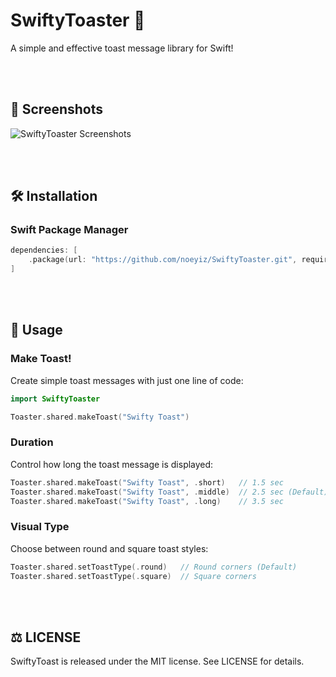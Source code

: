# SwiftyToaster 🍞
A simple and effective toast message library for Swift!

<br><br>

## 📸 Screenshots
![SwiftyToaster Screenshots](https://github.com/noeyiz/SwiftyToast/assets/116897060/21451918-6821-46dc-96d0-5e12509035d0)

<br><br>

## 🛠️ Installation
### Swift Package Manager
```swift
dependencies: [
    .package(url: "https://github.com/noeyiz/SwiftyToaster.git", requirement: .upToNextMajor(from: "1.0.0"))
]
```

<br><br>

## 🚀 Usage
### Make Toast!
Create simple toast messages with just one line of code:

```swift
import SwiftyToaster

Toaster.shared.makeToast("Swifty Toast")
```

### Duration
Control how long the toast message is displayed:

```swift
Toaster.shared.makeToast("Swifty Toast", .short)   // 1.5 sec
Toaster.shared.makeToast("Swifty Toast", .middle)  // 2.5 sec (Default)
Toaster.shared.makeToast("Swifty Toast", .long)    // 3.5 sec
```

### Visual Type
Choose between round and square toast styles:

```swift
Toaster.shared.setToastType(.round)   // Round corners (Default)
Toaster.shared.setToastType(.square)  // Square corners
```

<br><br>

## ⚖️ LICENSE
SwiftyToast is released under the MIT license. See LICENSE for details.
